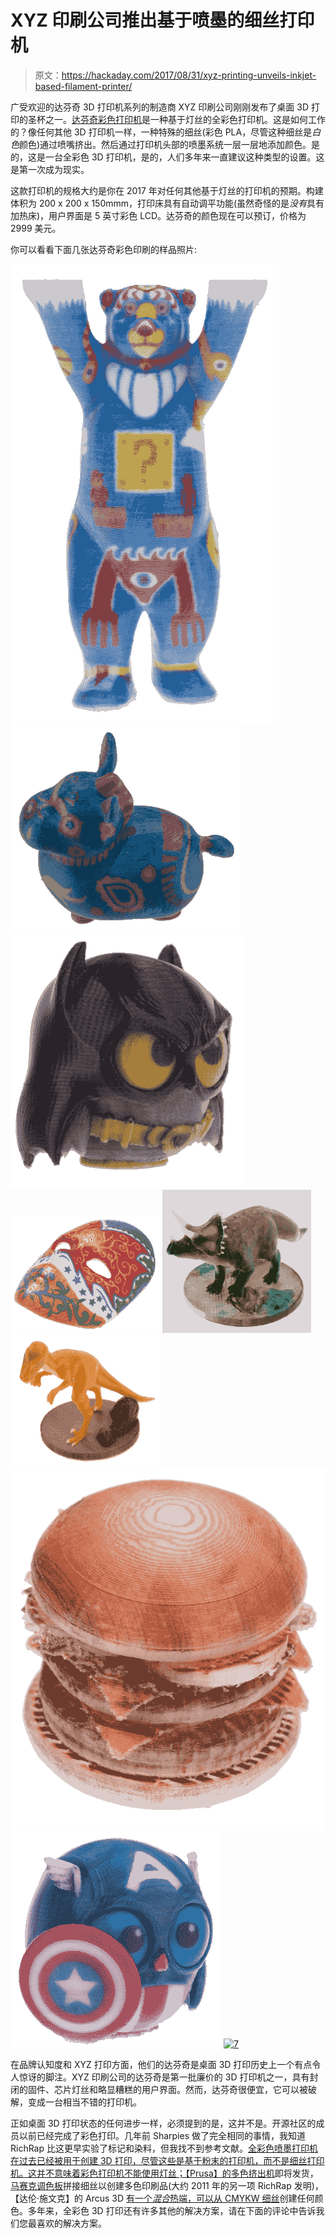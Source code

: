 # XYZ 印刷公司推出基于喷墨的细丝打印机

> 原文：<https://hackaday.com/2017/08/31/xyz-printing-unveils-inkjet-based-filament-printer/>

广受欢迎的达芬奇 3D 打印机系列的制造商 XYZ 印刷公司刚刚发布了桌面 3D 打印的圣杯之一。[达芬奇彩色打印机](http://www.xyzprinting.com/en-US/product/da-vinci-color)是一种基于灯丝的全彩色打印机。这是如何工作的？像任何其他 3D 打印机一样，一种特殊的细丝(彩色 PLA，尽管这种细丝是*白色*颜色)通过喷嘴挤出。然后通过打印机头部的喷墨系统一层一层地添加颜色。是的，这是一台全彩色 3D 打印机，是的，人们多年来一直建议这种类型的设置。这是第一次成为现实。

这款打印机的规格大约是你在 2017 年对任何其他基于灯丝的打印机的预期。构建体积为 200 x 200 x 150mmm，打印床具有自动调平功能(虽然奇怪的是*没有*具有加热床)，用户界面是 5 英寸彩色 LCD。达芬奇的颜色现在可以预订，价格为 2999 美元。

你可以看看下面几张达芬奇彩色印刷的样品照片:

 [![3](img/16313d57e63bf57ed03fb6c686b5a61b.png "3")](https://i0.wp.com/hackaday.com/wp-content/uploads/2017/08/3.png?ssl=1)  [![1](img/986c38d2bb1a1ccf569aadabd85d2774.png "1")](https://i0.wp.com/hackaday.com/wp-content/uploads/2017/08/1.png?ssl=1)  [![4](img/1ceb69ab361bae3f53e46e87a5b2b608.png "4")](https://i0.wp.com/hackaday.com/wp-content/uploads/2017/08/4.png?ssl=1)  [![8](img/5f327b02c577d559fa0174b37e001f85.png "8")](https://i0.wp.com/hackaday.com/wp-content/uploads/2017/08/8.png?ssl=1)  [![6](img/3059f3730db86ca90f18773d0b3ee95f.png "6")](https://i0.wp.com/hackaday.com/wp-content/uploads/2017/08/6.png?ssl=1)  [![5](img/0724c0450eb0eb98402ff62f0624fba6.png "5")](https://i0.wp.com/hackaday.com/wp-content/uploads/2017/08/5.png?ssl=1)  [![2](img/79e757be35801d74f7168d754b52b235.png "2")](https://i0.wp.com/hackaday.com/wp-content/uploads/2017/08/2.png?ssl=1)  [![9](img/a025e460b6c1ff1f0c3a704a50977652.png "9")](https://i0.wp.com/hackaday.com/wp-content/uploads/2017/08/9.png?ssl=1)  [![7](img/67eff2c1291ce1402e52a2a2be894ed9.png "7")](https://i0.wp.com/hackaday.com/wp-content/uploads/2017/08/7.png?ssl=1) 

在品牌认知度和 XYZ 打印方面，他们的达芬奇是桌面 3D 打印历史上一个有点令人惊讶的脚注。XYZ 印刷公司的达芬奇是第一批廉价的 3D 打印机之一，具有封闭的固件、芯片灯丝和略显糟糕的用户界面。然而，达芬奇很便宜，它可以被破解，变成一台相当不错的打印机。

正如桌面 3D 打印状态的任何进步一样，必须提到的是，这并不是。开源社区的成员以前已经完成了彩色打印。几年前 Sharpies 做了完全相同的事情，我知道 RichRap 比这更早实验了标记和染料，但我找不到参考文献。[全彩色喷墨打印机在过去已经被用于创建 3D 打印，尽管这些是基于粉末的打印机，而不是细丝打印机。这并不意味着彩色打印机不能使用灯丝；](https://hackaday.com/2016/08/18/full-color-3d-printer-upgrade-leaves-competition-in-the-dust/)[【Prusa】的多色挤出机](https://hackaday.com/2016/10/03/maker-faire-multicolor-and-multi-material-3d-printing/)即将发货，[马赛克调色板](https://hackaday.com/2016/06/20/mosaic-palette-single-extruder-multi-color-and-multi-material-3d-printing/)拼接细丝以创建多色印刷品(大约 2011 年的另一项 RichRap 发明)，【达伦·施文克】的 Arcus 3D [有一个*混合*热端，可以从 CMYKW 细丝](https://hackaday.com/2017/03/26/mrrf-17-true-color-3d-printing/)创建任何颜色。多年来，全彩色 3D 打印还有许多其他的解决方案，请在下面的评论中告诉我们您最喜欢的解决方案。